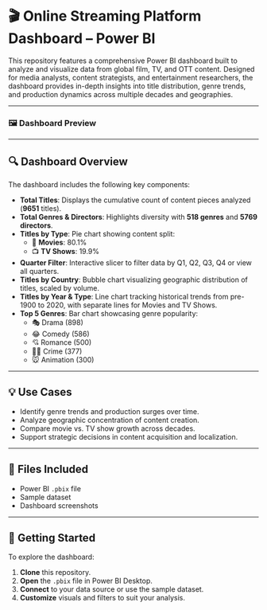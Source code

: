 # 🎬 Online Streaming Platform Dashboard – Power BI

This repository features a comprehensive Power BI dashboard built to analyze and visualize data from global film, TV, and OTT content. Designed for media analysts, content strategists, and entertainment researchers, the dashboard provides in-depth insights into title distribution, genre trends, and production dynamics across multiple decades and geographies.

---
### 🖼️ Dashboard Preview


---
## 🔍 Dashboard Overview

The dashboard includes the following key components:

- **Total Titles**: Displays the cumulative count of content pieces analyzed (**9651** titles).
- **Total Genres & Directors**: Highlights diversity with **518 genres** and **5769 directors**.
- **Titles by Type**: Pie chart showing content split:
  - 🎥 **Movies**: 80.1%
  - 📺 **TV Shows**: 19.9%
- **Quarter Filter**: Interactive slicer to filter data by Q1, Q2, Q3, Q4 or view all quarters.
- **Titles by Country**: Bubble chart visualizing geographic distribution of titles, scaled by volume.
- **Titles by Year & Type**: Line chart tracking historical trends from pre-1900 to 2020, with separate lines for Movies and TV Shows.
- **Top 5 Genres**: Bar chart showcasing genre popularity:
  - 🎭 Drama (898)
  - 😂 Comedy (586)
  - 💘 Romance (500)
  - 🕵️‍♂️ Crime (377)
  - 🐭 Animation (300)

---

## 💡 Use Cases

- Identify genre trends and production surges over time.
- Analyze geographic concentration of content creation.
- Compare movie vs. TV show growth across decades.
- Support strategic decisions in content acquisition and localization.

---

## 📁 Files Included

- Power BI `.pbix` file 
- Sample dataset 
- Dashboard screenshots

---

## 🚀 Getting Started

To explore the dashboard:

1. **Clone** this repository.
2. **Open** the `.pbix` file in Power BI Desktop.
3. **Connect** to your data source or use the sample dataset.
4. **Customize** visuals and filters to suit your analysis.



